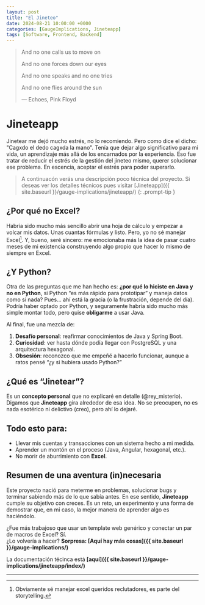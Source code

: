 ```yaml
---
layout: post
title: "El Jineteo"
date: 2024-08-21 10:00:00 +0000
categories: [GaugeImplications, Jineteapp]
tags: [Software, Frontend, Backend]
---
```


> And no one calls us to move on
>
> And no one forces down our eyes
>
> And no one speaks and no one tries
>
> And no one flies around the sun
>
> —  Echoes, Pink Floyd

# Jineteapp

Jinetear me dejó mucho estrés, no lo recomiendo. Pero como dice el dicho: "Cagxdo el dedo cagxda la mano". Tenía que dejar algo significativo para mi vida, un aprendizaje más allá de los encarnados por la experiencia. Eso fue tratar de reducir el estrés de la gestión del jineteo mismo, querer solucionar ese problema. En escencia, aceptar el estrés para poder superarlo. 


>A continuacón verás una descripción poco técnica del proyecto. Si deseas ver los detalles técnicos pues visitar [Jineteapp]({{ site.baseurl }}/gauge-implications/jineteapp/)
{: .prompt-tip }


## ¿Por qué no Excel?

Habría sido mucho más sencillo abrir una hoja de cálculo y empezar a volcar mis datos. Unas cuantas fórmulas y listo. Pero, yo no sé manejar Excel[^1]. Y, bueno, seré sincero: me emocionaba más la idea de pasar cuatro meses de mi existencia construyendo algo propio que hacer lo mismo de siempre en Excel.

## ¿Y Python?

Otra de las preguntas que me han hecho es: **¿por qué lo hiciste en Java y no en Python**, si Python “es más rápido para prototipar” y maneja datos como si nada? Pues… ahí está la gracia (o la frustración, depende del día). Podría haber optado por Python, y seguramente habría sido mucho más simple montar todo, pero quise **obligarme** a usar Java.  

Al final, fue una mezcla de:
1. **Desafío personal**: reafirmar conocimientos de Java y Spring Boot.
2. **Curiosidad**: ver hasta dónde podía llegar con PostgreSQL y una arquitectura hexagonal.
3. **Obsesión**: reconozco que me empeñé a hacerlo funcionar, aunque a ratos pensé “¿y si hubiera usado Python?”

## ¿Qué es “Jinetear”?

Es un **concepto personal** que no explicaré en detalle (@rey_misterio). Digamos que **Jineteapp** gira alrededor de esa idea. No se preocupen, no es nada esotérico ni delictivo (creo), pero ahí lo dejaré. 

## Todo esto para:

- Llevar mis cuentas y transacciones con un sistema hecho a mi medida.
- Aprender un montón en el proceso (Java, Angular, hexagonal, etc.).
- No morir de aburrimiento con **Excel**.

## Resumen de una aventura (in)necesaria

Este proyecto nació para meterme en problemas, solucionar bugs y terminar sabiendo más de lo que sabía antes. En ese sentido, **Jineteapp** cumple su objetivo con creces. Es un reto, un experimento y una forma de demostrar que, en mi caso, la mejor manera de aprender algo es haciéndolo.

¿Fue más trabajoso que usar un template web genérico y conectar un par de macros de Excel? Sí.  
¿Lo volvería a hacer? **Sorpresa: [Aquí hay más cosas]({{ site.baseurl }}/gauge-implications/)**

La documentación técinca está **[aquí]({{ site.baseurl }}/gauge-implications/jineteapp/index/)**

---
[^1]: Obviamente sé manejar excel queridos reclutadores, es parte del storytelling.

